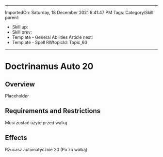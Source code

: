 
---
ImportedOn: Saturday, 18 December 2021 8:41:47 PM
Tags: Category/Skill
parent:
  - Skill
up:
  - Skill
prev:
  - Template - General Abilities Article
next:
  - Template - Spell
RWtopicId: Topic_60
---
# Doctrinamus Auto 20
## Overview
Placeholder

## Requirements and Restrictions
Musi zostać użyte przed walką

## Effects
Rzucasz automatycznie 20 (Po za walką)  

